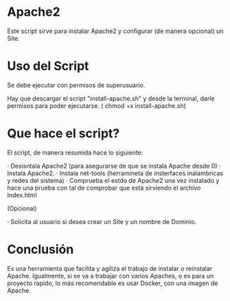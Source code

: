 # Apache2

Este script sirve para instalar Apache2 y configurar (de manera opcional) un Site. 

# Uso del Script

Se debe ejecutar con permisos de superusuario. 

Hay que descargar el script "install-apache.sh" y desde la terminal, darle permisos para poder ejecutarse. ( chmod +x install-apache.sh)

# Que hace el script?

El script, de manera resumida hace lo siguiente:

  · Desisntala Apache2 (para asegurarse de que se instala Apache desde 0)
  · Instala Apache2.
  · Instala net-tools (herramineta de insterfaces inalambricas y redes del sistema)
  · Comprueba el estdo de Apache2 una vez instalado y hace una prueba con tal de comprobar que está sirviendo el archivo Index.html

  (Opcional)
  
  · Solicita al usuario si desea crear un Site y un nombre de Dominio.
  
# Conclusión

Es una herramienta que facilita y agiliza el trabajo de instalar o reinstalar Apache. Igualmente, si se va a trabajar con varios Apaches,
o es para un proyecto rapido, lo más recomendable es usar Docker, con una imagen de Apache. 
